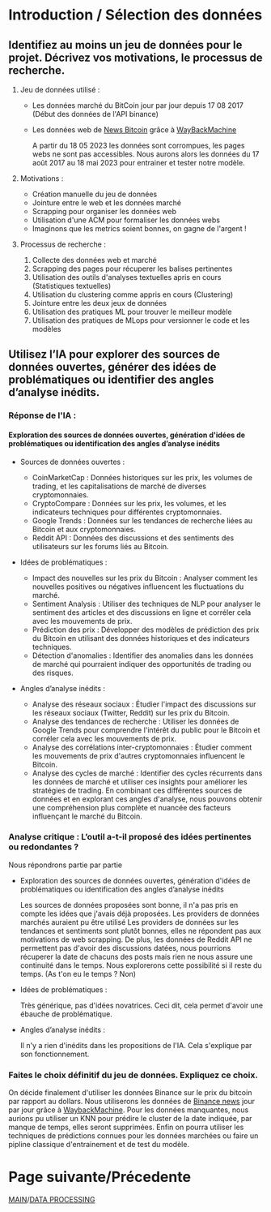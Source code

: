 # Introduction / Sélection des données 
## Identifiez au moins un jeu de données pour le projet. Décrivez vos motivations, le processus de recherche.
1. Jeu de données utilisé :
   - Les données marché du BitCoin jour par jour depuis 17 08 2017 (Début des données de l'API binance)
   - Les données web de [News Bitcoin](https://news.bitcoin.com) grâce à [WayBackMachine](https://archive.org/help/wayback_api.php)
   
      A partir du 18 05 2023 les données sont corrompues, les pages webs ne sont pas accessibles. Nous aurons alors les données du 17 août 2017 au 18 mai 2023 pour entrainer et tester notre modèle.

2. Motivations :
    - Création manuelle du jeu de données
    - Jointure entre le web et les données marché
    - Scrapping pour organiser les données web
    - Utilisation d'une ACM pour formaliser les données webs
    - Imaginons que les metrics soient bonnes, on gagne de l'argent !
3. Processus de recherche :
    1. Collecte des données web et marché
    2. Scrapping des pages pour récuperer les balises pertinentes
    3. Utilisation des outils d'analyses textuelles apris en cours (Statistiques textuelles)
    4. Utilisation du clustering comme appris en cours (Clustering)
    5. Jointure entre les deux jeux de données
    6. Utilisation des pratiques ML pour trouver le meilleur modèle
    7. Utilisation des pratiques de MLops pour versionner le code et les modèles

## Utilisez l’IA pour explorer des sources de données ouvertes, générer des idées de problématiques ou identifier des angles d’analyse inédits.

### Réponse de l'IA :

#### Exploration des sources de données ouvertes, génération d'idées de problématiques ou identification des angles d’analyse inédits

- Sources de données ouvertes :
    - CoinMarketCap : Données historiques sur les prix, les volumes de trading, et les capitalisations de marché de diverses cryptomonnaies.
    - CryptoCompare : Données sur les prix, les volumes, et les indicateurs techniques pour différentes cryptomonnaies.
    - Google Trends : Données sur les tendances de recherche liées au Bitcoin et aux cryptomonnaies.
    - Reddit API : Données des discussions et des sentiments des utilisateurs sur les forums liés au Bitcoin.

- Idées de problématiques :
    - Impact des nouvelles sur les prix du Bitcoin : Analyser comment les nouvelles positives ou négatives influencent les fluctuations du marché.
    - Sentiment Analysis : Utiliser des techniques de NLP pour analyser le sentiment des articles et des discussions en ligne et corréler cela avec les mouvements de prix.
    - Prédiction des prix : Développer des modèles de prédiction des prix du Bitcoin en utilisant des données historiques et des indicateurs techniques.
    - Détection d'anomalies : Identifier des anomalies dans les données de marché qui pourraient indiquer des opportunités de trading ou des risques.

- Angles d’analyse inédits :
    - Analyse des réseaux sociaux : Étudier l'impact des discussions sur les réseaux sociaux (Twitter, Reddit) sur les prix du Bitcoin.
    - Analyse des tendances de recherche : Utiliser les données de Google Trends pour comprendre l'intérêt du public pour le Bitcoin et corréler cela avec les mouvements de prix.
    - Analyse des corrélations inter-cryptomonnaies : Étudier comment les mouvements de prix d'autres cryptomonnaies influencent le Bitcoin.
    - Analyse des cycles de marché : Identifier des cycles récurrents dans les données de marché et utiliser ces insights pour améliorer les stratégies de trading.
En combinant ces différentes sources de données et en explorant ces angles d'analyse, nous pouvons obtenir une compréhension plus complète et nuancée des facteurs influençant le marché du Bitcoin.

### Analyse critique : L’outil a-t-il proposé des idées pertinentes ou redondantes ?

Nous répondrons partie par partie

- Exploration des sources de données ouvertes, génération d'idées de problématiques ou identification des angles d’analyse inédits

    Les sources de données proposées sont bonne, il n'a pas pris en compte les idées que j'avais déjà proposées.
    Les providers de données marchés auraient pu être utilisé
    Les providers de données sur les tendances et sentiments sont plutôt bonnes, elles ne répondent pas aux motivations de web scrapping. De plus, les données de Reddit API ne permettent pas d'avoir des discussions datées, nous pourrions récuperer la date de chacuns des posts mais rien ne nous assure une continuité dans le temps. Nous explorerons cette possibilité si il reste du temps. (As t'on eu le temps ? Non)

- Idées de problématiques :

    Très générique, pas d'idées novatrices. Ceci dit, cela permet d'avoir une ébauche de problématique.

- Angles d’analyse inédits :

    Il n'y a rien d'inédits dans les propositions de l'IA. Cela s'explique par son fonctionnement.

### Faites le choix définitif du jeu de données. Expliquez ce choix.

On décide finalement d'utiliser les données Binance sur le prix du bitcoin par rapport au dollars. Nous utiliserons les données de [Binance news](https://news.binance.com) jour par jour grâce à [WaybackMachine](https://web.archive.org/). Pour les données manquantes, nous aurions pu utiliser un KNN pour prédire le cluster de la date indiquée, par manque de temps, elles seront supprimées. Enfin on pourra utiliser les techniques de prédictions connues pour les données marchées ou faire un pipline classique d'entrainement et de test du modèle.
# Page suivante/Précedente
[MAIN](../README.md)/[DATA PROCESSING](DATA_PROC.md)
